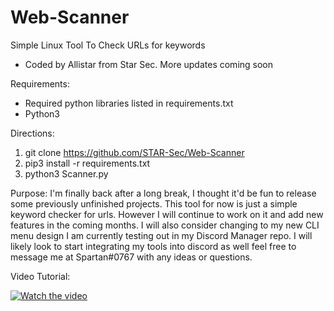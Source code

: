 # Web-Scanner
Simple Linux Tool To Check URLs for keywords
- Coded by Allistar from Star Sec.
More updates coming soon

Requirements: 
- Required python libraries listed in requirements.txt
- Python3

Directions: 
1. git clone https://github.com/STAR-Sec/Web-Scanner
2. pip3 install -r requirements.txt
3. python3 Scanner.py

Purpose:
I'm finally back after a long break, I thought it'd be fun to release some previously unfinished projects. This tool for now is just a simple keyword checker for urls. However I will continue to work on it and add new features in the coming months. I will also consider changing to my new CLI menu design I am currently testing out in my Discord Manager repo. I will likely look to start integrating my tools into discord as well feel free to message me at Spartan#0767 with any ideas or questions. 

Video Tutorial:
  
[![Watch the video](Placeholder)]( )
